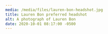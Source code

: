 ```yaml
---
media: /media/files/lauren-bon-headshot.jpg
title: Lauren Bon preferred headshot
alt: A photograph of Lauren Bon
date: 2020-10-01 08:17:00 -0500
---
```

